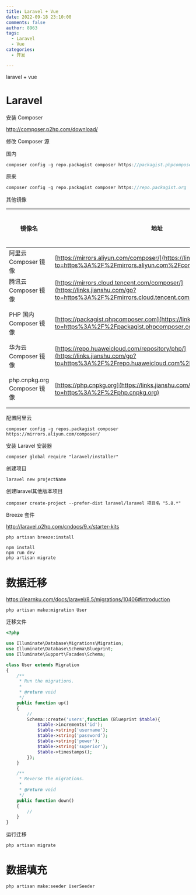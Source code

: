 ```yaml
---
title: Laravel + Vue
date: 2022-09-18 23:10:00
comments: false
author: 8963
tags:
  - Laravel
  - Vue
categories:
  - 开发

---
```


laravel + vue

<!-- more -->

# Laravel

安装 Composer

http://composer.p2hp.com/download/

修改 Composer 源

国内

```cpp
composer config -g repo.packagist composer https://packagist.phpcomposer.com 
```

原来

```cpp
composer config -g repo.packagist composer https://repo.packagist.org
```

其他镜像

| 镜像名                      | 地址                                                         | 赞助商   | 更新频率 | 备注   |
| --------------------------- | ------------------------------------------------------------ | -------- | -------- | ------ |
| 阿里云 Composer 镜像        | [https://mirrors.aliyun.com/composer/](https://links.jianshu.com/go?to=https%3A%2F%2Fmirrors.aliyun.com%2Fcomposer%2F) | 阿里云   | 96 秒    | 推荐   |
| 腾讯云 Composer 镜像        | [https://mirrors.cloud.tencent.com/composer/](https://links.jianshu.com/go?to=https%3A%2F%2Fmirrors.cloud.tencent.com%2Fcomposer%2F) | 腾讯云   | 24 小时  | -      |
| PHP 国内 Composer 镜像      | [https://packagist.phpcomposer.com](https://links.jianshu.com/go?to=https%3A%2F%2Fpackagist.phpcomposer.com) | 仁润股份 | 24 小时  | 不稳定 |
| 华为云 Composer 镜像        | [https://repo.huaweicloud.com/repository/php/](https://links.jianshu.com/go?to=https%3A%2F%2Frepo.huaweicloud.com%2Frepository%2Fphp%2F) | 华为云   | 未知     | 未知   |
| php.cnpkg.org Composer 镜像 | [https://php.cnpkg.org](https://links.jianshu.com/go?to=https%3A%2F%2Fphp.cnpkg.org) | 安畅网络 | 60 秒    | -      |

配置阿里云

```
composer config -g repos.packagist composer https://mirrors.aliyun.com/composer/
```

安装 Laravel 安装器

```
composer global require "laravel/installer"
```

创建项目

```
laravel new projectName
```

创建laravel其他版本项目

```
composer create-project --prefer-dist laravel/laravel 项目名 "5.8.*"
```

Breeze 套件

http://laravel.p2hp.com/cndocs/9.x/starter-kits

```
php artisan breeze:install

npm install
npm run dev
php artisan migrate
```

# 数据迁移

https://learnku.com/docs/laravel/8.5/migrations/10406#introduction

```
php artisan make:migration User
```

迁移文件

```php
<?php

use Illuminate\Database\Migrations\Migration;
use Illuminate\Database\Schema\Blueprint;
use Illuminate\Support\Facades\Schema;

class User extends Migration
{
    /**
     * Run the migrations.
     *
     * @return void
     */
    public function up()
    {
        //
        Schema::create('users',function (Blueprint $table){
            $table->increments('id');
            $table->string('username');
            $table->string('password');
            $table->string('power');
            $table->string('superior');
            $table->timestamps();
        });
    }

    /**
     * Reverse the migrations.
     *
     * @return void
     */
    public function down()
    {
        //
    }
}
```

运行迁移

```
php artisan migrate
```

# 数据填充

```
php artisan make:seeder UserSeeder
```

